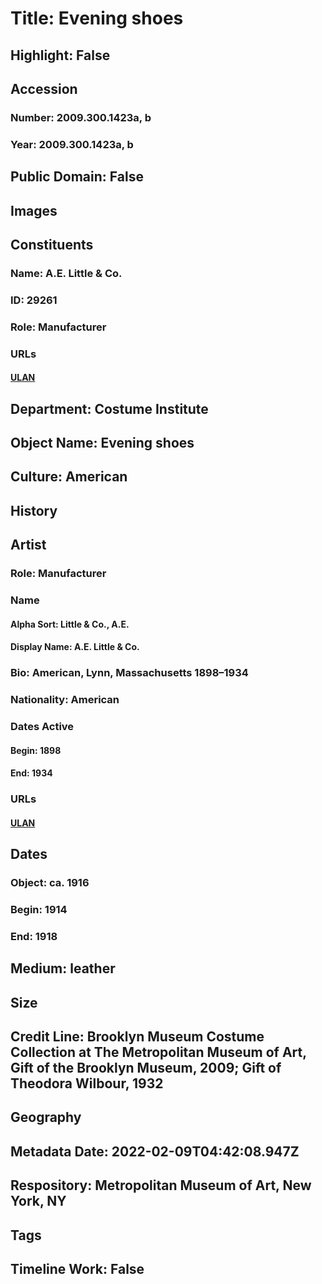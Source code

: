 # Title: Evening shoes
## Highlight: False
## Accession
### Number: 2009.300.1423a, b
### Year: 2009.300.1423a, b
## Public Domain: False
## Images
## Constituents
### Name: A.E. Little &amp; Co.
### ID: 29261
### Role: Manufacturer
### URLs
#### [ULAN](http://vocab.getty.edu/page/ulan/500524736)
## Department: Costume Institute
## Object Name: Evening shoes
## Culture: American
## History
## Artist
### Role: Manufacturer
### Name
#### Alpha Sort: Little & Co., A.E.
#### Display Name: A.E. Little & Co.
### Bio: American, Lynn, Massachusetts 1898–1934
### Nationality: American
### Dates Active
#### Begin: 1898
#### End: 1934
### URLs
#### [ULAN](http://vocab.getty.edu/page/ulan/500524736)
## Dates
### Object: ca. 1916
### Begin: 1914
### End: 1918
## Medium: leather
## Size
## Credit Line: Brooklyn Museum Costume Collection at The Metropolitan Museum of Art, Gift of the Brooklyn Museum, 2009; Gift of Theodora Wilbour, 1932
## Geography
## Metadata Date: 2022-02-09T04:42:08.947Z
## Respository: Metropolitan Museum of Art, New York, NY
## Tags
## Timeline Work: False